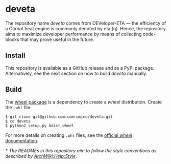 # deveta
The repository name _deveta_ comes from DEVeloper-ETA &#8212; the efficiency of a Carnot heat engine is commonly denoted by eta (&#951;). Hence, the repository aims to maximize developer performance by means of collecting code-blocks that may prove useful in the future.

## Install
This repository is available as a GitHub release and as a PyPi package. Alternatively, see the next section on how to build _deveta_ manually.

## Build
The [wheel package](https://pypi.python.org/pypi/wheel) is a dependency to create a _wheel_ distribution. Create the `.whl` file:
```
$ git clone git@github.com:comrumino/deveta.git
$ cd deveta
$ python2 setup.py bdist_wheel
```
For more details on creating `.whl` files, see the [official _wheel_ documentation](https://wheel.readthedocs.io/en/stable/).

_* The READMEs in this repository aim to follow the style conventions as described by [ArchWiki:Help:Style](https://wiki.archlinux.org/index.php/help:style)_.
